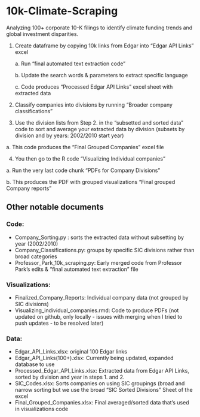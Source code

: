 # 10k-Climate-Scraping
Analyzing 100+ corporate 10-K filings to identify climate funding trends and global investment disparities.

1. Create dataframe by copying 10k links from Edgar into “Edgar API Links” excel

    a. Run “final automated text extraction code”

    b. Update the search words & parameters to extract specific language
    
    c. Code produces “Processed Edgar API Links” excel sheet with extracted data
  
2. Classify companies into divisions by running “Broader company classifications”

3. Use the division lists from Step 2. in the “subsetted and sorted data” code to sort and average your extracted data by division (subsets by division and by years: 2002/2010 start year)

  a. This code produces the “Final Grouped Companies” excel file 
  
4. You then go to the R code “Visualizing Individual companies”

  a. Run the very last code chunk “PDFs for Company Divisions”
  
  b. This produces the PDF with grouped visualizations “Final grouped Company reports”



## Other notable documents
### Code: 
- Company_Sorting.py : sorts the extracted data without subsetting by year (2002/2010)
- Company_Classifications.py: groups by specific SIC divisions rather than broad categories
- Professor_Park_10k_scraping.py: Early merged code from Professor Park’s edits & “final automated text extraction” file

### Visualizations:
- Finalized_Company_Reports: Individual company data (not grouped by SIC divisions)
- Visualizing_individual_companies.rmd: Code to produce PDFs (not updated on github, only locally - issues with merging when I tried to push updates - to be resolved later)

### Data:
- Edgar_API_Links.xlsx: original 100 Edgar links
- Edgar_API_Links(100+).xlsx: Currently being updated, expanded database to use
- Processed_Edgar_API_Links.xlsx: Extracted data from Edgar API Links, sorted by division and year in steps 1. and 2. 
- SIC_Codes.xlsx: Sorts companies on using SIC groupings (broad and narrow sorting but we use the broad “SIC Sorted Divisions” Sheet of the excel
- Final_Grouped_Companies.xlsx: Final averaged/sorted data that’s used in visualizations code

